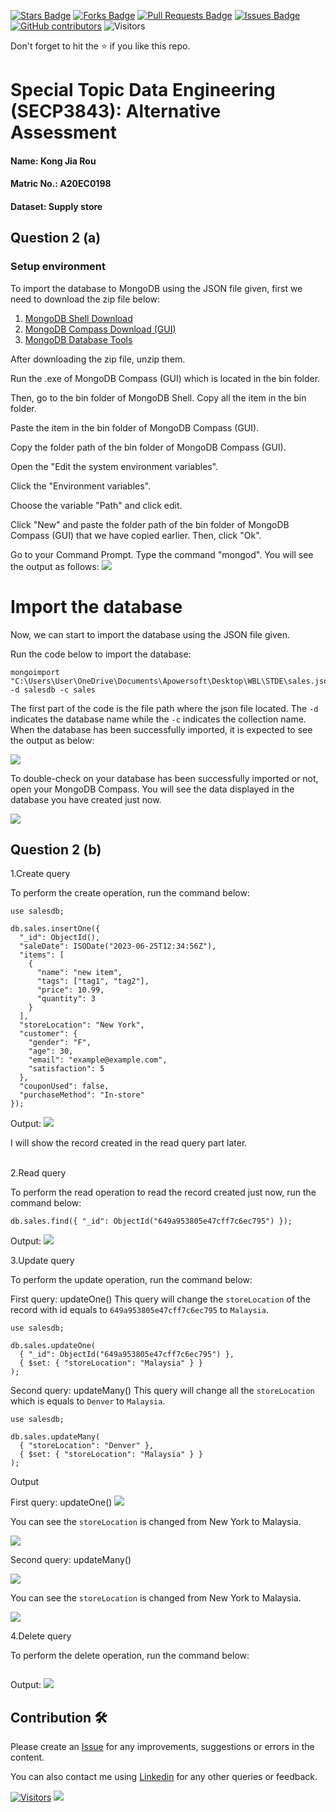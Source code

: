<a href="https://github.com/drshahizan/SECP3843/stargazers"><img src="https://img.shields.io/github/stars/drshahizan/SECP3843" alt="Stars Badge"/></a>
<a href="https://github.com/drshahizan/SECP3843/network/members"><img src="https://img.shields.io/github/forks/drshahizan/SECP3843" alt="Forks Badge"/></a>
<a href="https://github.com/drshahizan/SECP3843/pulls"><img src="https://img.shields.io/github/issues-pr/drshahizan/SECP3843" alt="Pull Requests Badge"/></a>
<a href="https://github.com/drshahizan/SECP3843/issues"><img src="https://img.shields.io/github/issues/drshahizan/SECP3843" alt="Issues Badge"/></a>
<a href="https://github.com/drshahizan/SECP3843/graphs/contributors"><img alt="GitHub contributors" src="https://img.shields.io/github/contributors/drshahizan/SECP3843?color=2b9348"></a>
![Visitors](https://api.visitorbadge.io/api/visitors?path=https%3A%2F%2Fgithub.com%2Fdrshahizan%2FSECP3843&labelColor=%23d9e3f0&countColor=%23697689&style=flat)

Don't forget to hit the :star: if you like this repo.

# Special Topic Data Engineering (SECP3843): Alternative Assessment

#### Name: Kong Jia Rou
#### Matric No.: A20EC0198
#### Dataset: Supply store

## Question 2 (a)
### Setup environment
To import the database to MongoDB using the JSON file given, first we need to download the zip file below:
1. [MongoDB Shell Download](https://downloads.mongodb.com/compass/mongosh-1.10.1-win32-x64.zip)
2. [MongoDB Compass Download (GUI)](https://downloads.mongodb.com/compass/mongodb-compass-1.38.0-win32-x64.exe)
3. [MongoDB Database Tools](https://fastdl.mongodb.org/tools/db/mongodb-database-tools-windows-x86_64-100.7.2.zip)

After downloading the zip file, unzip them. 

Run the .exe of MongoDB Compass (GUI) which is located in the bin folder. 

Then, go to the bin folder of MongoDB Shell. Copy all the item in the bin folder.

Paste the item in the bin folder of MongoDB Compass (GUI).

Copy the folder path of the bin folder of MongoDB Compass (GUI).

Open the "Edit the system environment variables". 

Click the "Environment variables".

Choose the variable "Path" and click edit.

Click "New" and paste the folder path of the bin folder of MongoDB Compass (GUI) that we have copied earlier. Then, click "Ok".

Go to your Command Prompt. Type the command "mongod". You will see the output as follows:
<img src="..\Question 2\files\images\mongod.png">

# Import the database
Now, we can start to import the database using the JSON file given.

Run the code below to import the database:
```
mongoimport "C:\Users\User\OneDrive\Documents\Apowersoft\Desktop\WBL\STDE\sales.json" -d salesdb -c sales
```

The first part of the code is the file path where the json file located. The `-d` indicates the database name while the `-c` indicates the collection name. When the database has been successfully imported, it is expected to see the output as below:

<img src="..\Question 2\files\images\import.png">

To double-check on your database has been successfully imported or not, open your MongoDB Compass. You will see the data displayed in the database you have created just now.

<img src="..\Question 2\files\images\mongodb.png">

<br>

## Question 2 (b)
1.Create query

To perform the create operation, run the command below:
```
use salesdb;

db.sales.insertOne({
  "_id": ObjectId(),
  "saleDate": ISODate("2023-06-25T12:34:56Z"),
  "items": [
    {
      "name": "new item",
      "tags": ["tag1", "tag2"],
      "price": 10.99,
      "quantity": 3
    }
  ],
  "storeLocation": "New York",
  "customer": {
    "gender": "F",
    "age": 30,
    "email": "example@example.com",
    "satisfaction": 5
  },
  "couponUsed": false,
  "purchaseMethod": "In-store"
});
```

Output:
<img src="..\Question 2\files\images\create.png">

I will show the record created in the read query part later.
<br>
<br>

2.Read query

To perform the read operation to read the record created just now, run the command below:
```
db.sales.find({ "_id": ObjectId("649a953805e47cff7c6ec795") });
```

Output:
<img src="..\Question 2\files\images\read.png">

3.Update query

To perform the update operation, run the command below:

First query: updateOne()
This query will change the `storeLocation` of the record with id equals to `649a953805e47cff7c6ec795` to `Malaysia`.
```
use salesdb;

db.sales.updateOne(
  { "_id": ObjectId("649a953805e47cff7c6ec795") },
  { $set: { "storeLocation": "Malaysia" } }
);
```

Second query: updateMany()
This query will change all the `storeLocation` which is equals to `Denver` to `Malaysia`.
```
use salesdb;

db.sales.updateMany(
  { "storeLocation": "Denver" },
  { $set: { "storeLocation": "Malaysia" } }
);
```

Output

First query: updateOne()
<img src="..\Question 2\files\images\updateOne.png">

You can see the `storeLocation` is changed from New York to Malaysia.

<img src="..\Question 2\files\images\rupdateOne.png">

Second query: updateMany()

<img src="..\Question 2\files\images\updateMany.png">

You can see the `storeLocation` is changed from New York to Malaysia.

<img src="..\Question 2\files\images\rupdateMany.png">

4.Delete query

To perform the delete operation, run the command below:
```

```

Output:
<img src="..\Question 2\files\images\delete.png">

## Contribution 🛠️
Please create an [Issue](https://github.com/drshahizan/special-topic-data-engineering/issues) for any improvements, suggestions or errors in the content.

You can also contact me using [Linkedin](https://www.linkedin.com/in/drshahizan/) for any other queries or feedback.

[![Visitors](https://api.visitorbadge.io/api/visitors?path=https%3A%2F%2Fgithub.com%2Fdrshahizan&labelColor=%23697689&countColor=%23555555&style=plastic)](https://visitorbadge.io/status?path=https%3A%2F%2Fgithub.com%2Fdrshahizan)
![](https://hit.yhype.me/github/profile?user_id=81284918)




